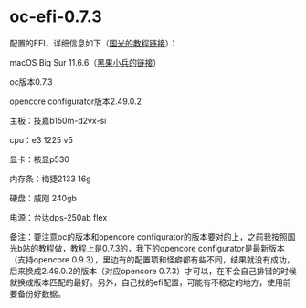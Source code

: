 # oc-efi-0.7.3
配置的EFI，详细信息如下（[国光的教程链接](https://apple.sqlsec.com/)）：  

macOS Big Sur 11.6.6（[黑果小兵的链接](https://blog.daliansky.net/macOS-BigSur-11.6.6-20G624-Release-version-with-OC-0.8.0-and-Clover-5142-and-PE-original-image.html)）  

oc版本0.7.3  

opencore configurator版本2.49.0.2  

主板：技嘉b150m-d2vx-si  

cpu：e3 1225 v5  

显卡：核显p530  

内存条：梅捷2133 16g  

硬盘：威刚 240gb  

电源：台达dps-250ab flex  

备注：要注意oc的版本和opencore configurator的版本要对的上，之前我按照国光b站的教程做，教程上是0.7.3的，我下的opencore configurator是最新版本（支持opencore 0.9.3），里边有的配置项和怪癖都有些不同，结果就没有成功，  
后来换成2.49.0.2的版本（对应opencore 0.7.3）才可以，在不会自己排错的时候就换成版本匹配的最好。另外，自己找的efi配置，可能有不稳定的地方，使用前要备份好数据。
